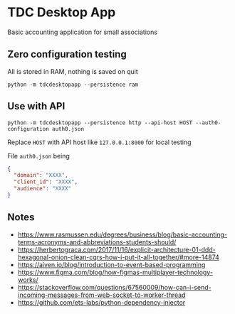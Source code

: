 # TDC Desktop App

Basic accounting application for small associations

## Zero configuration testing

All is stored in RAM, nothing is saved on quit

````
python -m tdcdesktopapp --persistence ram
````

## Use with API

````
python -m tdcdesktopapp --persistence http --api-host HOST --auth0-configuration auth0.json
````

Replace `HOST` with API host like `127.0.0.1:8000` for local testing

File `auth0.json` being

````json
{
  "domain": "XXXX",
  "client_id": "XXXX",
  "audience": "XXXX"
}
````

## Notes

- https://www.rasmussen.edu/degrees/business/blog/basic-accounting-terms-acronyms-and-abbreviations-students-should/
- https://herbertograca.com/2017/11/16/explicit-architecture-01-ddd-hexagonal-onion-clean-cqrs-how-i-put-it-all-together/#more-14874
- https://aiven.io/blog/introduction-to-event-based-programming
- https://www.figma.com/blog/how-figmas-multiplayer-technology-works/
- https://stackoverflow.com/questions/67560009/how-can-i-send-incoming-messages-from-web-socket-to-worker-thread
- https://github.com/ets-labs/python-dependency-injector
